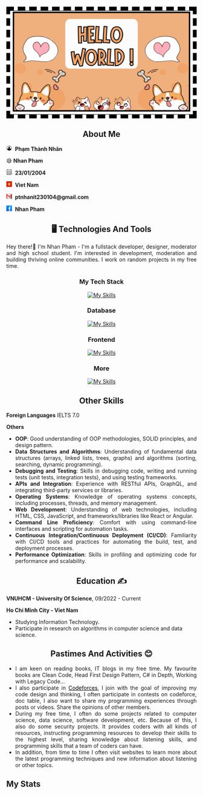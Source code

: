 <table align="center" style='border: 10px dashed black;'>
    <tr>
        <td>
            <img src="https://github.com/NhanPhamThanh-IT/NhanPhamThanh-IT/blob/main/Image/Introduce.png">
        </td>
    </tr>
</table>

<div align="center">

## About Me
</div>

<img src="https://github.com/NhanPhamThanh-IT/NhanPhamThanh-IT/blob/main/Image/Person%20Icon.png" height="15px"> &nbsp;__Phạm Thành Nhân__

😅 __Nhan Pham__

<img src="https://github.com/NhanPhamThanh-IT/NhanPhamThanh-IT/blob/main/Image/Calendar%20Icon.png" height="15px"> &nbsp;__23/01/2004__

<img src="https://github.com/NhanPhamThanh-IT/NhanPhamThanh-IT/blob/main/Image/Vietnam%20Icon.png" height="15px"> &nbsp;__Viet Nam__

<img src="https://github.com/NhanPhamThanh-IT/NhanPhamThanh-IT/blob/main/Image/Mail%20Icon.png" height="15px"> &nbsp;__ptnhanit230104@gmail.com__

<img src="https://github.com/NhanPhamThanh-IT/NhanPhamThanh-IT/blob/main/Image/Facebook%20Icon.png" height="15px"> &nbsp;__Nhan Pham__

<div align='justify'>

<div align="center">

## 🖥️ Technologies And Tools
</div>

Hey there!👋 I'm Nhan Pham - I'm a fullstack developer, designer, moderator and high school student. I'm interested in development, moderation and building thriving online communities. I work on random projects in my free time. 

<div align="center">

### My Tech Stack

[![My Skills](https://skillicons.dev/icons?i=c,cpp,cs,py,java,go,r,ruby,spring,wasm&theme=light)](https://skillicons.dev)

### Database

[![My Skills](https://skillicons.dev/icons?i=mysql,sqlite,mongodb&theme=light)](https://skillicons.dev)

### Frontend

[![My Skills](https://skillicons.dev/icons?i=html,css,js,nodejs,react,sass,ps,ai&theme=light)](https://skillicons.dev)

### More

[![My Skills](https://skillicons.dev/icons?i=git,github,gitlab,githubactions,gcp,vscode,visualstudio,wordpress,figma,arduino,windows,androidstudio,md&theme=light)](https://skillicons.dev)

</div>

<div align="center">

## Other Skills
</div>

**Foreign Languages** IELTS 7.0

**Others**

- __OOP__: Good understanding of OOP methodologies, SOLID principles, and design pattern.
- __Data Structures and Algorithms__: Understanding of fundamental data structures (arrays, linked lists, trees, graphs) and algorithms (sorting, searching, dynamic programming).
- __Debugging and Testing__: Skills in debugging code, writing and running tests (unit tests, integration tests), and using testing frameworks.
- __APIs and Integration__: Experience with RESTful APIs, GraphQL, and integrating third-party services or libraries.
- __Operating Systems__: Knowledge of operating systems concepts, including processes, threads, and memory management.
- __Web Development__: Understanding of web technologies, including HTML, CSS, JavaScript, and frameworks/libraries like React or Angular.
- __Command Line Proficiency__: Comfort with using command-line interfaces and scripting for automation tasks.
- __Continuous Integration/Continuous Deployment (CI/CD)__: Familiarity with CI/CD tools and practices for automating the build, test, and deployment processes.
- __Performance Optimization__: Skills in profiling and optimizing code for performance and scalability.
</div>

<div align="center">

## Education ✍️
</div>

**VNUHCM - University Of Science**, 09/2022 - Current

**Ho Chi Minh City - Viet Nam**

- Studying Information Technology.
- Participate in research on algorithms in computer science and data science.

<div align="center">
    
## Pastimes And Activities 😊
</div>

<div align='justify'>
  
- I am keen on reading books, IT blogs in my free time. My favourite books are Clean Code, Head First Design Pattern, C# in Depth, Working with Legacy Code...
- I also participate in <a href='https://codeforces.com/' style='color: #000000'>Codeforces</a>, I join with the goal of improving my code design and thinking, I often participate in contests on codeforce, doc table, I also want to share my programming experiences through posts or videos. Share the opinions of other members.
- During my free time, I often do some projects related to computer science, data science, software development, etc. Because of this, I also do some security projects. It provides coders with all kinds of resources, instructing programming resources to develop their skills to the highest level, sharing knowledge about listening skills, and programming skills that a team of coders can have.
- In addition, from time to time I often visit websites to learn more about the latest programming techniques and new information about listening or other topics.

## My Stats

<!---
NhanPhamThanh-IT/NhanPhamThanh-IT is a ✨ special ✨ repository because its `README.md` (this file) appears on your GitHub profile.
You can click the Preview link to take a look at your changes.
--->
